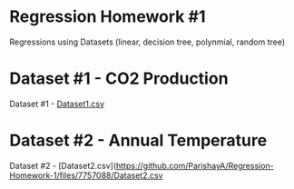 # Regression Homework #1

Regressions using Datasets (linear, decision tree, polynmial, random tree)

# Dataset #1 - CO2 Production
Dataset #1 - [Dataset1.csv](https://github.com/ParishayA/Regression-Homework-1/files/7757074/Dataset1.csv)

# Dataset #2 - Annual Temperature
Dataset #2 - [Dataset2.csv](https://github.com/ParishayA/Regression-Homework-1/files/7757088/Dataset2.csv
